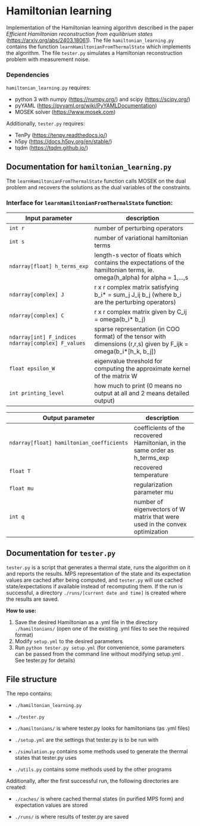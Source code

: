 # Hamiltonian learning
Implementation of the Hamiltonian learning algorithm described in the paper _Efficient Hamiltonian reconstruction from equilibrium states_ (https://arxiv.org/abs/2403.18061). The file `hamiltonian_learning.py` contains the function `learnHamiltonianFromThermalState` which implements the algorithm. The file `tester.py` simulates a Hamiltonian reconstruction problem with measurement noise.

### Dependencies
`hamiltonian_learning.py` requires:
- python 3 with numpy (https://numpy.org/) and scipy (https://scipy.org/)
- pyYAML (https://pyyaml.org/wiki/PyYAMLDocumentation)
- MOSEK solver (https://www.mosek.com)

Additionally, `tester.py` requires:
- TenPy (https://tenpy.readthedocs.io/)
- h5py (https://docs.h5py.org/en/stable/)
- tqdm (https://tqdm.github.io/)

## Documentation for `hamiltonian_learning.py`
The `learnHamiltonianFromThermalState` function calls MOSEK on the dual problem and recovers the solutions as the dual variables of the constraints.

### Interface for `learnHamiltonianFromThermalState` function:
| Input parameter                                             |description                                                                |
|-------------------------------------------------------------|----------------------------------------|
| `int r`                                                     | number of perturbing operators          |
| `int s`                                                     | number of variational hamiltonian terms            |
| `ndarray[float] h_terms_exp`                                | length-s vector of floats which contains the expectations of the hamiltonian terms, ie. omega(h_alpha) for alpha = 1,...,s|
| `ndarray[complex] J`                                        | r x r complex matrix satisfying b_i* = sum_j J_ij b_j (where b_i are the perturbing operators)|
| `ndarray[complex] C`                                        | r x r complex matrix given by C_ij = omega(b_i* b_j)|
| `ndarray[int] F_indices`  <br>  `ndarray[complex] F_values` | sparse representation (in COO format) of the tensor with dimensions (r,r,s) given by F_ijk = omega(b_i*[h_k, b_j])|
| `float epsilon_W`                                           | eigenvalue threshold for computing the approximate kernel of the matrix W|
| `int printing_level`                                        | how much to print (0 means no output at all and 2 means detailed output)|


| Output parameter                        |description                                                                  |
|-----------------------------------------|-----------------------------------------------------------------------------|
|`ndarray[float] hamiltonian_coefficients`| coefficients of the recovered Hamiltonian, in the same order as h_terms_exp |
|	`float T`                               | recovered temperature                                                       |
|	`float mu`                              | regularization parameter mu                                                 |
|	`int q`                                 | number of eigenvectors of W matrix that were used in the convex optimization|

## Documentation for `tester.py`
`tester.py` is a script that generates a thermal state, runs the algorithm on it and reports the results. MPS representation of the state and its expectation values are cached after being computed, and `tester.py` will use cached state/expectations if available instead of recomputing them. If the run is successful, a directory `./runs/[current date and time]` is created where the results are saved. 

**How to use:**
1. Save the desired Hamiltonian as a .yml file in the directory `./hamiltonians/` (open one of the existing .yml files to see the required format)
2. Modify `setup.yml` to the desired parameters
3. Run `python tester.py setup.yml` (for convenience, some parameters can be passed from the command line without modifying setup.yml . See tester.py for details)

## File structure

The repo contains:

- `./hamiltonian_learning.py` 

- `./tester.py` 

- `./hamiltonians/` is where tester.py looks for hamiltonians (as .yml files) 

- `./setup.yml` are the settings that tester.py is to be run with

- `./simulation.py` contains some methods used to generate the thermal states that tester.py uses

- `./utils.py` contains some methods used by the other programs

Additionally, after the first successful run, the following directories are created:

- `./caches/` is where cached thermal states (in purified MPS form) and expectation values are stored

- `./runs/` is where results of tester.py are saved


